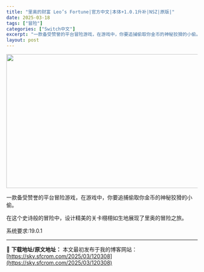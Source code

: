 ```yaml
---
title: "里奥的财富 Leo’s Fortune|官方中文|本体+1.0.1升补|NSZ|原版|"
date: 2025-03-18
tags: ["冒险"]
categories: ["Switch中文"]
excerpt: "一款备受赞誉的平台冒险游戏，在游戏中，你要追捕偷取你金币的神秘狡猾的小偷。 在这个史诗般的冒险中，设计精美的关卡栩栩如生地展现了里奥的冒险之旅。 系统要求:19.0.1"
layout: post
---
```


<img class="aligncenter size-full wp-image-120297" src="https://sky.sfcrom.com/wp-content/uploads/2025/03/2025031806144652.webp" alt="" width="616" height="353" />

一款备受赞誉的平台冒险游戏，在游戏中，你要追捕偷取你金币的神秘狡猾的小偷。

在这个史诗般的冒险中，设计精美的关卡栩栩如生地展现了里奥的冒险之旅。

系统要求:19.0.1

---
📖 **下载地址/原文地址：** 本文最初发布于我的博客网站：[https://sky.sfcrom.com/2025/03/120308](https://sky.sfcrom.com/2025/03/120308)

